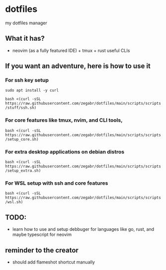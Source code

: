# dotfiles

my dotfiles manager

## What it has?
- neovim (as a fully featured IDE) + tmux + rust useful CLIs

## If you want an adventure, here is how to use it
### For ssh key setup 
`sudo apt install -y curl`

`bash <(curl -sSL https://raw.githubusercontent.com/zegabr/dotfiles/main/scripts/scripts/stuff/ssh.sh)`

###  For core features like tmux, nvim, and CLI tools,
`bash <(curl -sSL https://raw.githubusercontent.com/zegabr/dotfiles/main/scripts/scripts/setup_core.sh)`

### For extra desktop applications on debian distros
`bash <(curl -sSL https://raw.githubusercontent.com/zegabr/dotfiles/main/scripts/scripts/setup_extra.sh)`

### For WSL setup with ssh and core features
`bash <(curl -sSL https://raw.githubusercontent.com/zegabr/dotfiles/main/scripts/scripts/wsl.sh)`

## TODO:
- learn how to use and setup debbuger for languages like go, rust, and maybe typescript for neovim

## reminder to the creator
- should add flameshot shortcut manually

